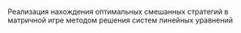 Реализация нахождения оптимальных смешанных стратегий в матричной игре методом решения систем линейных уравнений

